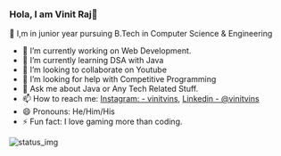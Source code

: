 ### Hola, I am Vinit Raj👋



  🏫 I,m in junior year pursuing B.Tech in Computer Science & Engineering
- 🔭 I’m currently working on Web Development.
- 🌱 I’m currently learning DSA with Java
- 👯 I’m looking to collaborate on Youtube
- 🤔 I’m looking for help with Competitive Programming
- 💬 Ask me about Java or Any Tech Related Stuff.
- 📫 How to reach me: [Instagram: - vinitvins](https://www.instagram.com/vinit.vins/), [Linkedin - @vinitvins](https://www.linkedin.com/in/vinitvins/)
- 😄 Pronouns: He/Him/His
- ⚡ Fun fact: I love gaming more than coding.

![status_img](https://github-readme-stats.vercel.app/api?username=vinitvins&&show_icons=true&title_color=ffffff&icon_color=bb2acf&text_color=daf7dc&bg_color=191919)
